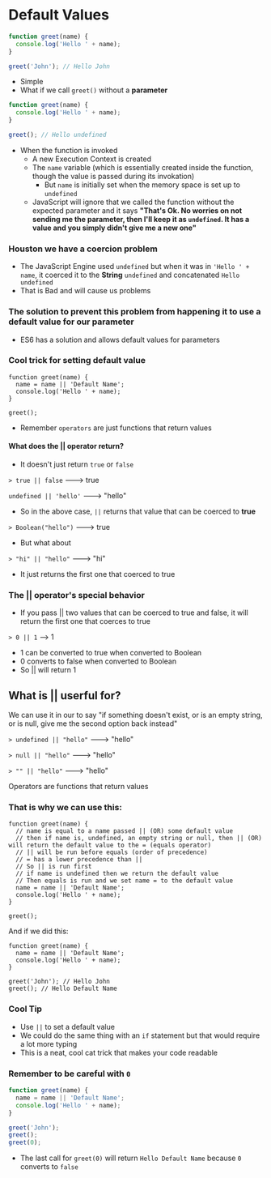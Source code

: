 # Default Values
```js
function greet(name) {
  console.log('Hello ' + name);
}

greet('John'); // Hello John
```

* Simple
* What if we call `greet()` without a **parameter**

```js
function greet(name) {
  console.log('Hello ' + name);
}

greet(); // Hello undefined
```

* When the function is invoked
    -  A new Execution Context is created
    -  The `name` variable (which is essentially created inside the function, though the value is passed during its invokation)
        +  But `name` is initially set when the memory space is set up to `undefined`
    - JavaScript will ignore that we called the function without the expected parameter and it says **"That's Ok. No worries on not sending me the parameter, then I'll keep it as `undefined`. It has a value and you simply didn't give me a new one"**

### Houston we have a coercion problem
* The JavaScript Engine used `undefined` but when it was in `'Hello ' + name`, it coerced it to the **String** `undefined` and concatenated `Hello undefined`
* That is Bad and will cause us problems

### The solution to prevent this problem from happening it to use a default value for our parameter
* ES6 has a solution and allows default values for parameters

### Cool trick for setting default value
```
function greet(name) {
  name = name || 'Default Name';
  console.log('Hello ' + name);
}

greet();
```

* Remember `operators` are just functions that return values

#### What does the || operator return?
* It doesn't just return `true` or `false`

`> true || false` ---> true

`undefined || 'hello'` ---> "hello"

* So in the above case, `||` returns that value that can be coerced to **true**

`> Boolean("hello")` ---> true

* But what about

`> "hi" || "hello"` ---> "hi"

* It just returns the first one that coerced to true

### The || operator's special behavior
* If you pass || two values that can be coerced to true and false, it will return the first one that coerces to true

`> 0 || 1` --> 1

* 1 can be converted to true when converted to Boolean
* 0 converts to false when converted to Boolean
* So || will return 1

## What is || userful for?
We can use it in our to say "if something doesn't exist, or is an empty string, or is null, give me the second option back instead"

`> undefined || "hello"` ---> "hello"

`> null || "hello"` ---> "hello"

`> "" || "hello"` ---> "hello"

Operators are functions that return values

### That is why we can use this:
```
function greet(name) {
  // name is equal to a name passed || (OR) some default value
  // then if name is, undefined, an empty string or null, then || (OR) will return the default value to the = (equals operator)
  // || will be run before equals (order of precedence)
  // = has a lower precedence than ||
  // So || is run first
  // if name is undefined then we return the default value
  // Then equals is run and we set name = to the default value
  name = name || 'Default Name';
  console.log('Hello ' + name);
}

greet();
```

And if we did this:

```
function greet(name) {
  name = name || 'Default Name';
  console.log('Hello ' + name);
}

greet('John'); // Hello John
greet(); // Hello Default Name
```

### Cool Tip
* Use `||` to set a default value
* We could do the same thing with an `if` statement but that would require a lot more typing
* This is a neat, cool cat trick that makes your code readable

### Remember to be careful with `0`
```js
function greet(name) {
  name = name || 'Default Name';
  console.log('Hello ' + name);
}

greet('John');
greet();
greet(0);
```

* The last call for `greet(0)` will return `Hello Default Name` because `0` converts to `false`
